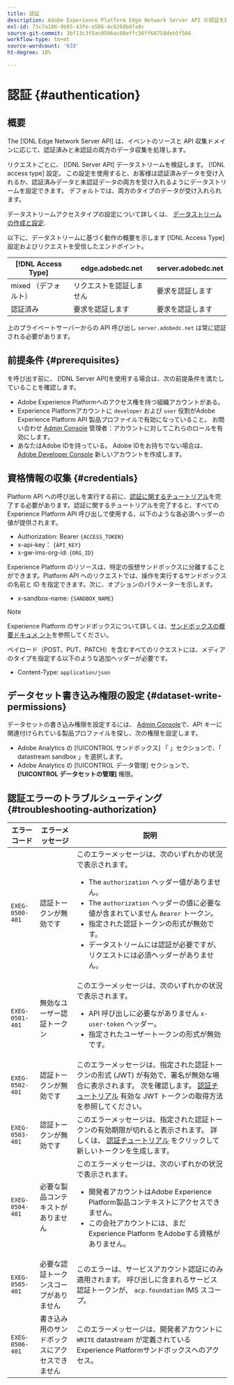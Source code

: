 ```yaml
---
title: 認証
description: Adobe Experience Platform Edge Network Server API の認証を設定する方法について説明します。
exl-id: 73c7a186-9b85-43fe-a586-4c6260b6fa8c
source-git-commit: 3bf13c3f5ac0506ac88effc56ff68758deb5f566
workflow-type: tm+mt
source-wordcount: '633'
ht-degree: 18%

---
```


# 認証 {#authentication}

## 概要

The [!DNL Edge Network Server API] は、イベントのソースと API 収集ドメインに応じて、認証済みと未認証の両方のデータ収集を処理します。

リクエストごとに、 [!DNL Server API] データストリームを検証します。 [!DNL access type] 設定。 この設定を使用すると、お客様は認証済みデータを受け入れるか、認証済みデータと未認証データの両方を受け入れるようにデータストリームを設定できます。 デフォルトでは、両方のタイプのデータが受け入れられます。

データストリームアクセスタイプの設定について詳しくは、 [データストリームの作成と設定](../datastreams/overview.md#create).

以下に、データストリームに基づく動作の概要を示します [!DNL Access Type] 設定およびリクエストを受信したエンドポイント。

| [!DNL Access Type] | edge.adobedc.net | server.adobedc.net |
|-----------------|-------------------------------|-----------------------|
| mixed （デフォルト） | リクエストを認証しません | 要求を認証します |
| 認証済み | 要求を認証します | 要求を認証します |

上のプライベートサーバーからの API 呼び出し `server.adobedc.net` は常に認証される必要があります。

## 前提条件 {#prerequisites}

を呼び出す前に、 [!DNL Server API]を使用する場合は、次の前提条件を満たしていることを確認します。

* Adobe Experience Platformへのアクセス権を持つ組織アカウントがある。
* Experience Platformアカウントに `developer` および `user` 役割がAdobe Experience Platform API 製品プロファイルで有効になっていること。 お問い合わせ [Admin Console](../access-control/home.md) 管理者：アカウントに対してこれらのロールを有効にします。
* あなたはAdobe IDを持っている。 Adobe IDをお持ちでない場合は、 [Adobe Developer Console](https://developer.adobe.com/console) 新しいアカウントを作成します。

## 資格情報の収集 {#credentials}

Platform API への呼び出しを実行する前に、[認証に関するチュートリアル](../landing/api-authentication.md)を完了する必要があります。認証に関するチュートリアルを完了すると、すべての Experience Platform API 呼び出しで使用する、以下のような各必須ヘッダーの値が提供されます。

* Authorization: Bearer `{ACCESS_TOKEN}`
* x-api-key： `{API_KEY}`
* x-gw-ims-org-id: `{ORG_ID}`

Experience Platform のリソースは、特定の仮想サンドボックスに分離することができます。Platform API へのリクエストでは、操作を実行するサンドボックスの名前と ID を指定できます。次に、オプションのパラメーターを示します。

* x-sandbox-name: `{SANDBOX_NAME}`

>[!NOTE]
>
>Experience Platform のサンドボックスについて詳しくは、[サンドボックスの概要ドキュメ ント](../sandboxes/home.md)を参照してください。

ペイロード（POST、PUT、PATCH）を含むすべてのリクエストには、メディアのタイプを指定する以下のような追加ヘッダーが必要です。

* Content-Type: `application/json`

## データセット書き込み権限の設定 {#dataset-write-permissions}

データセットの書き込み権限を設定するには、 [Admin Console](https://adminconsole.adobe.com)で、API キーに関連付けられている製品プロファイルを探し、次の権限を設定します。

* Adobe Analytics の [!UICONTROL サンドボックス] 「 」セクションで、「 datastream sandbox 」を選択します。
* Adobe Analytics の [!UICONTROL データ管理] セクションで、 **[!UICONTROL データセットの管理]** 権限。

## 認証エラーのトラブルシューティング {#troubleshooting-authorization}

| エラーコード | エラーメッセージ | 説明 |
| --- | --- | --- |
| `EXEG-0500-401` | 認証トークンが無効です | このエラーメッセージは、次のいずれかの状況で表示されます。  <ul><li>The `authorization` ヘッダー値がありません。</li><li>The `authorization` ヘッダーの値に必要な値が含まれていません `Bearer` トークン。</li><li>指定された認証トークンの形式が無効です。</li><li>データストリームには認証が必要ですが、リクエストには必須ヘッダーがありません。</li></ul> |
| `EXEG-0501-401` | 無効なユーザー認証トークン | このエラーメッセージは、次のいずれかの状況で表示されます。 <ul><li>API 呼び出しに必要ながありません `x-user-token` ヘッダー。</li><li>指定されたユーザートークンの形式が無効です。</li></ul> |
| `EXEG-0502-401` | 認証トークンが無効です | このエラーメッセージは、指定された認証トークンの形式 (JWT) が有効で、署名が無効な場合に表示されます。 次を確認します。 [認証チュートリアル](../landing/api-authentication.md) 有効な JWT トークンの取得方法を参照してください。 |
| `EXEG-0503-401` | 認証トークンが無効です | このエラーメッセージは、指定された認証トークンの有効期限が切れると表示されます。 詳しくは、 [認証チュートリアル](../landing/api-authentication.md) をクリックして新しいトークンを生成します。 |
| `EXEG-0504-401` | 必要な製品コンテキストがありません | このエラーメッセージは、次のいずれかの状況で表示されます。  <ul><li>開発者アカウントはAdobe Experience Platform製品コンテキストにアクセスできません。</li><li>この会社アカウントには、まだ Experience Platform をAdobeする資格がありません。</li></ul> |
| `EXEG-0505-401` | 必要な認証トークンスコープがありません | このエラーは、サービスアカウント認証にのみ適用されます。 呼び出しに含まれるサービス認証トークンが、 `acp.foundation` IMS スコープ。 |
| `EXEG-0506-401` | 書き込み用のサンドボックスにアクセスできません | このエラーメッセージは、開発者アカウントに `WRITE` datastream が定義されているExperience Platformサンドボックスへのアクセス。 |

